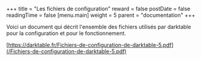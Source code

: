 +++
title = "Les fichiers de configuration"
reward = false
postDate = false
readingTime = false
[menu.main]
  weight = 5
  parent = "documentation"
+++

Voici un document qui décrit l'ensemble des fichiers utilisés par darktable pour la configuration et pour le fonctionnement.

[https://darktable.fr/Fichiers-de-configuration-de-darktable-5.pdf](/Fichiers-de-configuration-de-darktable-5.pdf)
